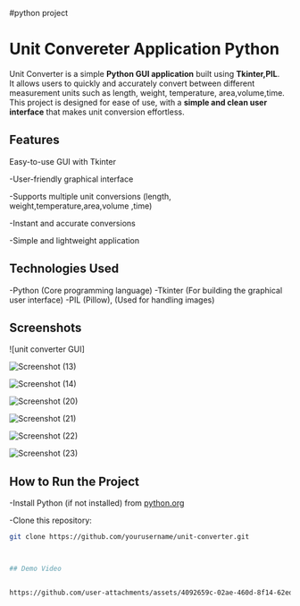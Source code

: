 #python project

# Unit Convereter Application Python

Unit Converter is a simple **Python GUI application** built using **Tkinter,PIL**.  
It allows users to quickly and accurately convert between different measurement units such as length, weight, temperature, area,volume,time.
This project is designed for ease of use, with a **simple and clean user interface** that makes unit conversion effortless.



## Features

Easy-to-use GUI with Tkinter

 -User-friendly graphical interface 

 -Supports multiple unit conversions (length, weight,temperature,area,volume ,time) 

 -Instant and accurate conversions
 
-Simple and lightweight application  



## Technologies Used

-Python (Core programming language)
-Tkinter (For building the graphical user interface) 
-PIL (Pillow), (Used for handling images)



## Screenshots

![unit converter GUI]

![Screenshot (13)](https://github.com/user-attachments/assets/3f9bbda4-ad7d-4fb6-b1c2-d03ba012bfa7)

![Screenshot (14)](https://github.com/user-attachments/assets/ab32ebc5-1959-46e7-8c38-1b87b0b5de99)

![Screenshot (20)](https://github.com/user-attachments/assets/9808dd83-d164-489f-81bd-cc889b1f49af)

![Screenshot (21)](https://github.com/user-attachments/assets/da6857ac-4be8-448f-962b-ed680a8901ec)

![Screenshot (22)](https://github.com/user-attachments/assets/0d6b024c-92eb-4b60-b8d0-b0b2488f92fc)

![Screenshot (23)](https://github.com/user-attachments/assets/50a6e3aa-7904-4dc3-83af-3258e461177a)



##  How to Run the Project 

-Install Python (if not installed) from [python.org](https://www.python.org/downloads/) 

-Clone this repository:  
   ```bash
   git clone https://github.com/yourusername/unit-converter.git



## Demo Video


https://github.com/user-attachments/assets/4092659c-02ae-460d-8f14-62edc0594a68




